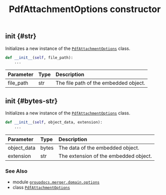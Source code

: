 ﻿---
title: PdfAttachmentOptions constructor
second_title: GroupDocs.Merger for Python via .NET API References
description: 
type: docs
url: /python-net/groupdocs.merger.domain.options/pdfattachmentoptions/__init__/
is_root: false
weight: 10
---

## __init__ {#str}

Initializes a new instance of the [`PdfAttachmentOptions`](/merger/python-net/groupdocs.merger.domain.options/pdfattachmentoptions) class.



```python
def __init__(self, file_path):
    ...
```


| Parameter | Type | Description |
| :- | :- | :- |
| file_path | str | The file path of the embedded object. |


## __init__ {#bytes-str}

Initializes a new instance of the [`PdfAttachmentOptions`](/merger/python-net/groupdocs.merger.domain.options/pdfattachmentoptions) class.



```python
def __init__(self, object_data, extension):
    ...
```


| Parameter | Type | Description |
| :- | :- | :- |
| object_data | bytes | The data of the embedded object. |
| extension | str | The extension of the embedded object. |



### See Also
* module [`groupdocs.merger.domain.options`](../../)
* class [`PdfAttachmentOptions`](/merger/python-net/groupdocs.merger.domain.options/pdfattachmentoptions)
